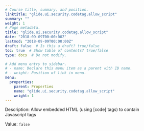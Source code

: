 ```yaml
---
# Course title, summary, and position.
linktitle: "glide.ui.security.codetag.allow_script"
summary: ""
weight: 1
# Page metadata.
title: "glide.ui.security.codetag.allow_script"
date: "2018-09-09T00:00:00Z"
lastmod: "2018-09-09T00:00:00Z"
draft: false  # Is this a draft? true/false
toc: true  # Show table of contents? true/false
type: docs  # Do not modify.

# Add menu entry to sidebar.
# - name: Declare this menu item as a parent with ID name.
# - weight: Position of link in menu.
menu:
  properties:
    parent: Properties
    name: "glide.ui.security.codetag.allow_script"
    weight: 1
---
```


Description: Allow embedded HTML (using [code] tags) to contain Javascript tags


Value: `false`